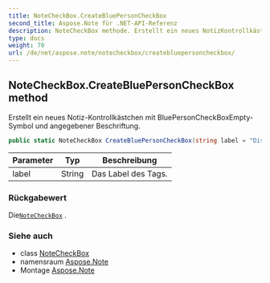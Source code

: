 ```yaml
---
title: NoteCheckBox.CreateBluePersonCheckBox
second_title: Aspose.Note für .NET-API-Referenz
description: NoteCheckBox methode. Erstellt ein neues NotizKontrollkästchen mit BluePersonCheckBoxEmptySymbol und angegebener Beschriftung.
type: docs
weight: 70
url: /de/net/aspose.note/notecheckbox/createbluepersoncheckbox/
---
```

## NoteCheckBox.CreateBluePersonCheckBox method

Erstellt ein neues Notiz-Kontrollkästchen mit BluePersonCheckBoxEmpty-Symbol und angegebener Beschriftung.

```csharp
public static NoteCheckBox CreateBluePersonCheckBox(string label = "Discuss with <Person A>")
```

| Parameter | Typ | Beschreibung |
| --- | --- | --- |
| label | String | Das Label des Tags. |

### Rückgabewert

Die[`NoteCheckBox`](../) .

### Siehe auch

* class [NoteCheckBox](../)
* namensraum [Aspose.Note](../../notecheckbox/)
* Montage [Aspose.Note](../../../)



